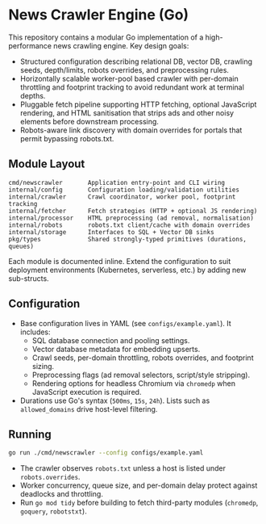 # News Crawler Engine (Go)

This repository contains a modular Go implementation of a high-performance news crawling engine. Key design goals:

- Structured configuration describing relational DB, vector DB, crawling seeds, depth/limits, robots overrides, and preprocessing rules.
- Horizontally scalable worker-pool based crawler with per-domain throttling and footprint tracking to avoid redundant work at terminal depths.
- Pluggable fetch pipeline supporting HTTP fetching, optional JavaScript rendering, and HTML sanitisation that strips ads and other noisy elements before downstream processing.
- Robots-aware link discovery with domain overrides for portals that permit bypassing robots.txt.

## Module Layout

```
cmd/newscrawler       Application entry-point and CLI wiring
internal/config       Configuration loading/validation utilities
internal/crawler      Crawl coordinator, worker pool, footprint tracking
internal/fetcher      Fetch strategies (HTTP + optional JS rendering)
internal/processor    HTML preprocessing (ad removal, normalisation)
internal/robots       robots.txt client/cache with domain overrides
internal/storage      Interfaces to SQL + Vector DB sinks
pkg/types             Shared strongly-typed primitives (durations, queues)
```

Each module is documented inline. Extend the configuration to suit deployment environments (Kubernetes, serverless, etc.) by adding new sub-structs.

## Configuration

- Base configuration lives in YAML (see `configs/example.yaml`). It includes:
  - SQL database connection and pooling settings.
  - Vector database metadata for embedding upserts.
  - Crawl seeds, per-domain throttling, robots overrides, and footprint sizing.
  - Preprocessing flags (ad removal selectors, script/style stripping).
  - Rendering options for headless Chromium via `chromedp` when JavaScript execution is required.
- Durations use Go's syntax (`500ms`, `15s`, `24h`). Lists such as `allowed_domains` drive host-level filtering.

## Running

```bash
go run ./cmd/newscrawler --config configs/example.yaml
```

- The crawler observes `robots.txt` unless a host is listed under `robots.overrides`.
- Worker concurrency, queue size, and per-domain delay protect against deadlocks and throttling.
- Run `go mod tidy` before building to fetch third-party modules (`chromedp`, `goquery`, `robotstxt`).
